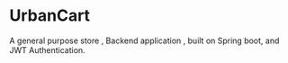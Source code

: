 # UrbanCart
A general purpose store , Backend application , built on Spring boot, and JWT Authentication.
